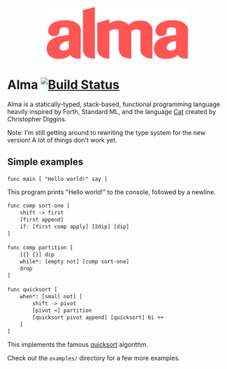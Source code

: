 <p align="center">
  <img src="almalogo.svg" title="(alma logo)" width="324" height="119" />
</p>

Alma [![Build Status](https://travis-ci.org/broomweed/alma.svg?branch=master)](https://travis-ci.org/broomweed/alma)
====

Alma is a statically-typed, stack-based, functional programming language
heavily inspired by Forth, Standard ML, and the language [Cat][cat] created
by Christopher Diggins.

Note: I'm still getting around to rewriting the type system for the new version!
A lot of things don't work yet.

  [cat]: https://www.codeproject.com/articles/16247/cat-a-statically-typed-programming-language-interp

Simple examples
---------------

```
func main [ "Hello world!" say ]
```
This program prints "Hello world!" to the console, followed by a newline.

```
func comp sort-one [
    shift -> first
    [first append]
    if: [first comp apply] [2dip] [dip]
]

func comp partition [
    [{} {}] dip
    while*: [empty not] [comp sort-one]
    drop
]

func quicksort [
    when*: [small not] [
        shift -> pivot
        [pivot <] partition
        [quicksort pivot append] [quicksort] bi ++
    ]
]
```
This implements the famous [quicksort](https://en.wikipedia.org/wiki/Quicksort)
algorithm.

Check out the `examples/` directory for a few more examples.

